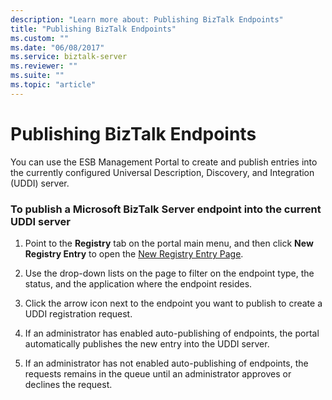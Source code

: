 ```yaml
---
description: "Learn more about: Publishing BizTalk Endpoints"
title: "Publishing BizTalk Endpoints"
ms.custom: ""
ms.date: "06/08/2017"
ms.service: biztalk-server
ms.reviewer: ""
ms.suite: ""
ms.topic: "article"
---
```

# Publishing BizTalk Endpoints
You can use the ESB Management Portal to create and publish entries into the currently configured Universal Description, Discovery, and Integration (UDDI) server.  
  
### To publish a Microsoft BizTalk Server endpoint into the current UDDI server  
  
1.  Point to the **Registry** tab on the portal main menu, and then click **New Registry Entry** to open the [New Registry Entry Page](../esb-toolkit/new-registry-entry-page.md).  
  
2.  Use the drop-down lists on the page to filter on the endpoint type, the status, and the application where the endpoint resides.  
  
3.  Click the arrow icon next to the endpoint you want to publish to create a UDDI registration request.  
  
4.  If an administrator has enabled auto-publishing of endpoints, the portal automatically publishes the new entry into the UDDI server.  
  
5.  If an administrator has not enabled auto-publishing of endpoints, the requests remains in the queue until an administrator approves or declines the request.
